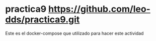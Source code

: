 # practica9 https://github.com/leo-dds/practica9.git
Este es el docker-compose que utilizado para hacer este actividad 
